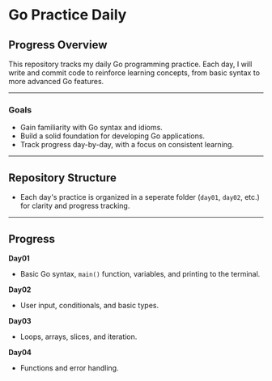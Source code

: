 # Go Practice Daily #

## Progress Overview ##

This repository tracks my daily Go programming practice. Each day, I will write and commit code to reinforce learning concepts, from basic syntax to more advanced Go features.


--- 

### Goals ###
- Gain familiarity with Go syntax and idioms.
- Build a solid foundation for developing Go applications.
- Track progress day-by-day, with a focus on consistent learning.

---

## Repository Structure ##
- Each day's practice is organized in a seperate folder (`day01`, `day02`, etc.) for clarity and progress tracking.

---

## Progress ##

**Day01** 
- Basic Go syntax, `main()` function, variables, and printing to the terminal.

**Day02** 
- User input, conditionals, and basic types.

**Day03** 
- Loops, arrays, slices, and iteration.

**Day04** 
- Functions and error handling.
